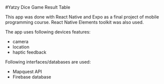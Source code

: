 #Yatzy Dice Game Result Table

This app was done with React Native and Expo as a final project of mobile programming course.
React Native Elements toolkit was also used.

The app uses following devices features:
- camera
- location
- haptic feedback

Following interfaces/databases are used:
- Mapquest API
- Firebase database


